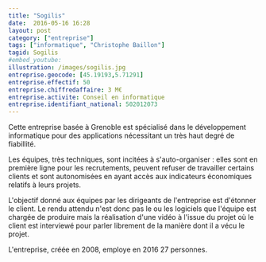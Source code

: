 ```yaml
---
title: "Sogilis"
date:  2016-05-16 16:28
layout: post
category: ["entreprise"]
tags: ["informatique", "Christophe Baillon"]
tagid: Sogilis
#embed_youtube:
illustration: /images/sogilis.jpg
entreprise.geocode: [45.19193,5.71291]
entreprise.effectif: 50
entreprise.chiffredaffaire: 3 M€
entreprise.activite: Conseil en informatique
entreprise.identifiant_national: 502012073
---
```


Cette entreprise basée à Grenoble est spécialisé dans le développement informatique pour des applications nécessitant un très haut degré de fiabillité.

Les équipes, très techniques, sont incitées à s'auto-organiser : elles sont en première ligne pour les recrutements, peuvent refuser de travailler certains clients et sont autonomisées en ayant accès aux indicateurs économiques relatifs à leurs projets.

L'objectif donné aux équipes par les dirigeants de l'entreprise est d'étonner le client. Le rendu attendu n'est donc pas le ou les logiciels que l'équipe est chargée de produire mais la réalisation d'une vidéo à l'issue du projet où le client est interviewé pour parler librement de la manière dont il a vécu le projet.

L'entreprise, créée en 2008, employe en 2016 27 personnes.
